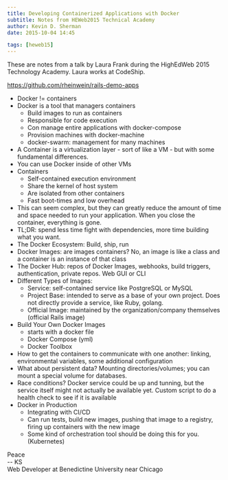 ```yaml
---
title: Developing Containerized Applications with Docker
subtitle: Notes from HEWeb2015 Technical Academy
author: Kevin D. Sherman
date: 2015-10-04 14:45

tags: [heweb15]
---
```


These are notes from a talk by Laura Frank during the HighEdWeb 2015 Technology Academy. Laura works at CodeShip. 

https://github.com/rheinwein/rails-demo-apps

* Docker != containers
* Docker is a tool that managers containers
	* Build images to run as containers
	* Responsible for code execution
	* Con manage entire applications with docker-compose
	* Provision machines with docker-machine
	* docker-swarm: management for many machines
* A Container is a virtualization layer - sort of like a VM - but with some fundamental differences. 
* You can use Docker inside of other VMs
* Containers
	* Self-contained execution environment
	* Share the kernel of host system
	* Are isolated from other containers
	* Fast boot-times and low overhead
* This can seem complex, but they can greatly reduce the amount of time and space needed to run your application. When you close the container, everything is gone. 
* TL;DR: spend less time fight with dependencies, more time building what you want. 
* The Docker Ecosystem: Build, ship, run
* Docker Images: are images containers? No, an image is like a class and a container is an instance of that class
* The Docker Hub: repos of Docker Images, webhooks, build triggers, authentication, private repos. Web GUI or CLI
* Different Types of Images:
	* Service: self-contained service like PostgreSQL or MySQL
	* Project Base: intended to serve as a base of your own project. Does not directly provide a service, like Ruby, golang.
	* Official Image: maintained by the organization/company themselves (official Rails image)
* Build Your Own Docker Images
	* starts with a docker file
	* Docker Compose (yml)
	* Docker Toolbox
* How to get the containers to communicate with one another: linking, environmental variables, some additional configuration
* What about persistent data? Mounting directories/volumes; you can mount a special volume for databases. 
* Race conditions? Docker service could be up and tunning, but the service itself might not actually be available yet. Custom script to do a health check to see if it is available
* Docker in Production
	* Integrating with CI/CD
	* Can run tests, build new images, pushing that image to a registry, firing up containers with the new image
	* Some kind of orchestration tool should be doing this for you. (Kubernetes)


Peace<br>-- KS<br>Web Developer at Benedictine University near Chicago